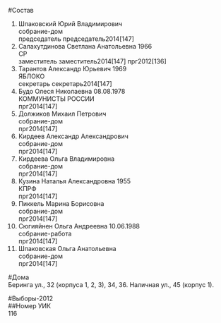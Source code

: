 #Состав  
1. Шпаковский Юрий Владимирович  
    собрание-дом  
    председатель председатель2014[147]  
2. Салахутдинова Светлана Анатольевна 1966  
    СР  
    заместитель заместитель2014[147] прг2012[136]  
3. Тарантов Александр Юрьевич 1969  
    ЯБЛОКО  
    секретарь секретарь2014[147]  
4. Будо Олеся Николаевна 08.08.1978  
    КОММУНИСТЫ РОССИИ  
    прг2014[147]  
5. Должиков Михаил Петрович  
    собрание-дом  
    прг2014[147]  
6. Кирдеев Александр Александрович  
    собрание-дом  
    прг2014[147]  
7. Кирдеева Ольга Владимировна  
    собрание-дом  
    прг2014[147]  
8. Кузина Наталья Александровна 1955  
    КПРФ  
    прг2014[147]  
9. Пиккель Марина Борисовна  
    собрание-дом  
    прг2014[147]  
10. Сюгияйнен Ольга Андреевна 10.06.1988  
    собрание-работа  
    прг2014[147]  
11. Шпаковская Ольга Анатольевна  
    собрание-дом  
    прг2014[147]  
  
#Дома  
Беринга ул.,     32 (корпуса 1, 2, 3), 34, 36. Наличная ул.,   45 (корпус 1).  
  
#Выборы-2012  
##Номер УИК  
116  
